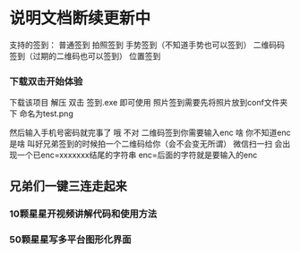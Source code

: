 # 说明文档断续更新中
支持的签到：
普通签到
拍照签到
手势签到（不知道手势也可以签到）
二维码码签到（过期的二维码也可以签到）
位置签到
### 下载双击开始体验

下载该项目
解压
双击 签到.exe 即可使用
照片签到需要先将照片放到conf文件夹下 命名为test.png

然后输入手机号密码就完事了
哦 不对 二维码签到你需要输入enc
啥 你不知道enc是啥 叫好兄弟签到的时候拍一个二维码给你（会不会变无所谓）
微信扫一扫 会出现一个已enc=xxxxxxx结尾的字符串 enc=后面的字符就是要输入的enc

## 兄弟们一键三连走起来
### 10颗星星开视频讲解代码和使用方法

### 50颗星星写多平台图形化界面
